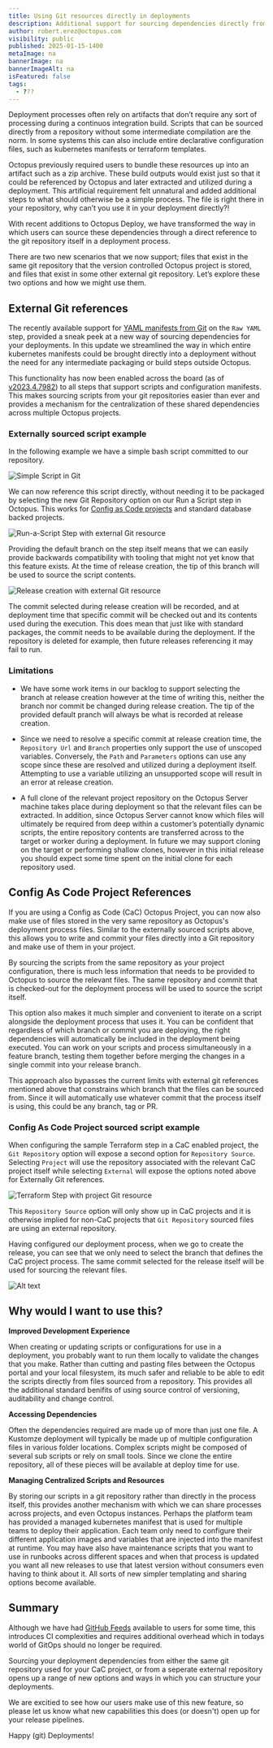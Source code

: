 ```yaml
---
title: Using Git resources directly in deployments
description: Additional support for sourcing dependencies directly from Git without intermediate packaging required
author: robert.erez@octopus.com
visibility: public
published: 2025-01-15-1400
metaImage: na
bannerImage: na
bannerImageAlt: na
isFeatured: false
tags: 
  - ???
---
```


Deployment processes often rely on artifacts that don’t require any sort of processing during a continuos integration build. Scripts that can be sourced directly from a repository without some intermediate compilation are the norm. In some systems this can also include entire declarative configuration files, such as kubernetes manifests or terraform templates. 

Octopus previously required users to bundle these resources up into an artifact such as a zip archive. These build outputs would exist just so that it could be referenced by Octopus and later extracted and utilized during a deployment. This artificial requirement felt unnatural and added additional steps to what should otherwise be a simple process. The file is right there in your repository, why can’t you use it in your deployment directly?!

With recent additions to Octopus Deploy, we have transformed the way in which users can source these dependencies through a direct reference to the git repository itself in a deployment process.

There are two new scenarios that we now support; files that exist in the same git repository that the version controlled Octopus project is stored, and files that exist in some other external git repository. Let’s explore these two options and how we might use them.

## External Git references
The recently available support for [YAML manifests from Git](https://octopus.com/blog/manifests-from-git) on the `Raw YAML` step, provided a sneak peek at a new way of sourcing dependencies for your deployments. In this update we streamlined the way in which entire kubernetes manifests could be brought directly into a deployment without the need for any intermediate packaging or build steps outside Octopus.

This functionality has now been enabled across the board (as of [v2023.4.7982](https://github.com/OctopusDeploy/Issues/issues/8442)) to all steps that support scripts and configuration manifests. This makes sourcing scripts from your git repositories easier than ever and provides a mechanism for the centralization of these shared dependencies across multiple Octopus projects. 

### Externally sourced script example

In the following example we have a simple bash script committed to our repository.

![Simple Script in Git](external-git-bash.png)

We can now reference this script directly, without needing it to be packaged by selecting the new Git Repository option on our Run a Script step in Octopus. This works for [Config as Code projects](https://octopus.com/docs/projects/version-control) and standard database backed projects.

![Run-a-Script Step with external Git resource](external-git-run-a-script.png)

Providing the default branch on the step itself means that we can easily provide backwards compatibility with tooling that might not yet know that this feature exists. At the time of release creation, the tip of this branch will be used to source the script contents.

![Release creation with external Git resource](external-git-release-creation.png)

The commit selected during release creation will be recorded, and at deployment time that specific commit will be checked out and its contents used during the execution. This does mean that just like with standard packages, the commit needs to be available during the deployment. If the repository is deleted for example, then future releases referencing it may fail to run.

### Limitations
* We have some work items in our backlog to support selecting the branch at release creation however at the time of writing this, neither the branch nor commit be changed during release creation. The tip of the provided default pranch will always be what is recorded at release creation.

* Since we need to resolve a specific commit at release creation time, the `Repository Url` and `Branch` properties only support the use of unscoped variables. Conversely, the `Path` and `Parameters` options can use any scope since these are resolved and utilized during a deployment itself. Attempting to use a variable utilizing an unsupported scope will result in an error at release creation.

* A full clone of the relevant project repository on the Octopus Server machine takes place during deployment so that the relevant files can be extracted. In addition, since Octopus Server cannot know which files will ultimately be required from deep within a customer’s potentially dynamic scripts, the entire repository contents are transferred across to the target or worker during a deployment. In future we may support cloning on the target or performing shallow clones, however in this initial release you should expect some time spent on the initial clone for each repository used.

## Config As Code Project References

If you are using a Config as Code (CaC) Octopus Project, you can now also make use of files stored in the very same repository as Octopus's deployment process files. Similar to the externally sourced scripts above, this allows you to write and commit your files directly into a Git repository and make use of them in your project.

By sourcing the scripts from the same repository as your project configuration, there is much less information that needs to be provided to Octopus to source the relevant files. The same repository and commit that is checked-out for the deployment process will be used to source the script itself. 

This option also makes it much simpler and convenient to iterate on a script alongside the deployment process that uses it. You can be confident that regardless of which branch or commit you are deploying, the right dependencies will automatically be included in the deployment being executed. You can work on your scripts and process simultaneously in a feature branch, testing them together before merging the changes in a single commit into your release branch.

This approach also bypasses the current limits with external git references mentioned above that constrains which branch that the files can be sourced from. Since it will automatically use whatever commit that the process itself is using, this could be any branch, tag or PR.

### Config As Code Project sourced script example

When configuring the sample Terraform step in a CaC enabled project, the `Git Repository` option will expose a second option for `Repository Source`.  Selecting `Project` will use the repository associated with the relevant CaC project itself while selecting `External` will expose the options noted above for Externally Git references.

![Terraform Step with project Git resource](cac-git-terraform.png)

This `Repository Source` option will only show up in CaC projects and it is otherwise implied for non-CaC projects that `Git Repository` sourced files are using an external repository.

Having configured our deployment process, when we go to create the release, you can see that we only need to select the branch that defines the CaC project process. The same commit selected for the release itself will be used for sourcing the relevant files.

![Alt text](image.png)

## Why would I want to use this?

**Improved Development Experience**

When creating or updating scripts or configurations for use in a deployment, you probably want to run them locally to validate the changes that you make. Rather than cutting and pasting files between the Octopus portal and your local filesystem, its much safer and reliable to be able to edit the scripts directly from files sourced from a repository. This provides all the additional standard benifits of using source control of versioning, auditability and change control.

**Accessing Dependencies**

Often the dependencies required are made up of more than just one file. A Kustomze deployment will typically be made up of multiple configuration files in various folder locations. Complex scripts might be composed of several sub scripts or rely on small tools. Since we clone the entire repository, all of these pieces will be available at deploy time for use.

**Managing Centralized Scripts and Resources**

By storing our scripts in a git repository rather than directly in the process itself, this provides another mechanism with which we can share processes across projects, and even Octopus instances. Perhaps the platform team has provided a managed kubernetes manifest that is used for multiple teams to deploy their application. Each team only need to configure their different application images and variables that are injected into the manifest at runtime. You may have also have maintenance scripts that you want to use in runbooks across different spaces and when that process is updated you want all new releases to use that latest version without consumers even having to think about it. All sorts of new simpler templating and sharing options become available.


## Summary
Although we have had [GitHub Feeds](https://octopus.com/docs/packaging-applications/package-repositories/github-feeds) available to users for some time, this introduces CI complexities and requires additional overhead which in todays world of GitOps should no longer be required.

Sourcing your deployment dependencies from either the same git repository used for your CaC project, or from a seperate external repository opens up a range of new options and ways in which you can structure your deployments.

We are excitied to see how our users make use of this new feature, so please let us know what new capabilities this does (or doesn't) open up for your release pipelines.

Happy (git) Deployments!